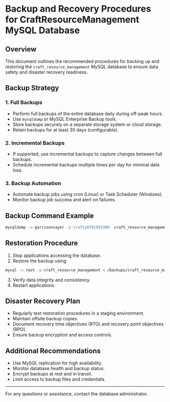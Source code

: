# Backup and Recovery Procedures for CraftResourceManagement MySQL Database

## Overview
This document outlines the recommended procedures for backing up and restoring the `craft_resource_management` MySQL database to ensure data safety and disaster recovery readiness.

## Backup Strategy

### 1. Full Backups
- Perform full backups of the entire database daily during off-peak hours.
- Use `mysqldump` or MySQL Enterprise Backup tools.
- Store backups securely on a separate storage system or cloud storage.
- Retain backups for at least 30 days (configurable).

### 2. Incremental Backups
- If supported, use incremental backups to capture changes between full backups.
- Schedule incremental backups multiple times per day for minimal data loss.

### 3. Backup Automation
- Automate backup jobs using cron (Linux) or Task Scheduler (Windows).
- Monitor backup job success and alert on failures.

## Backup Command Example

```bash
mysqldump -u garrisonsayor -p'crafty0791955398' craft_resource_management > /backups/craft_resource_management_$(date +%F).sql
```

## Restoration Procedure

1. Stop applications accessing the database.
2. Restore the backup using:

```bash
mysql -u root -p craft_resource_management < /backups/craft_resource_management_YYYY-MM-DD.sql
```

3. Verify data integrity and consistency.
4. Restart applications.

## Disaster Recovery Plan

- Regularly test restoration procedures in a staging environment.
- Maintain offsite backup copies.
- Document recovery time objectives (RTO) and recovery point objectives (RPO).
- Ensure backup encryption and access controls.

## Additional Recommendations

- Use MySQL replication for high availability.
- Monitor database health and backup status.
- Encrypt backups at rest and in transit.
- Limit access to backup files and credentials.

---

For any questions or assistance, contact the database administrator.
